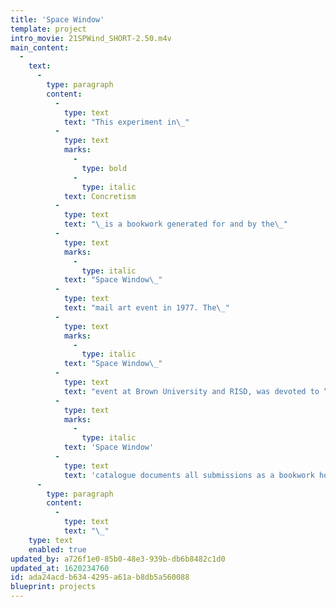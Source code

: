 ```yaml
---
title: 'Space Window'
template: project
intro_movie: 21SPWind_SHORT-2.50.m4v
main_content:
  -
    text:
      -
        type: paragraph
        content:
          -
            type: text
            text: "This experiment in\_"
          -
            type: text
            marks:
              -
                type: bold
              -
                type: italic
            text: Concretism
          -
            type: text
            text: "\_is a bookwork generated for and by the\_"
          -
            type: text
            marks:
              -
                type: italic
            text: "Space Window\_"
          -
            type: text
            text: "mail art event in 1977. The\_"
          -
            type: text
            marks:
              -
                type: italic
            text: "Space Window\_"
          -
            type: text
            text: "event at Brown University and RISD, was devoted to “man in space and space in art”. The mail art works were exhibited in the gallery space of RISD’s Market House. As such, aided by our global postal system, it became one sub-event which featured 90 artists from 20 different countries. The\_"
          -
            type: text
            marks:
              -
                type: italic
            text: 'Space Window'
          -
            type: text
            text: 'catalogue documents all submissions as a bookwork honoring the mail art principles.'
      -
        type: paragraph
        content:
          -
            type: text
            text: "\_"
    type: text
    enabled: true
updated_by: a726f1e0-85b0-48e3-939b-db6b8482c1d0
updated_at: 1620234760
id: ada24acd-b634-4295-a61a-b8db5a560088
blueprint: projects
---
```

